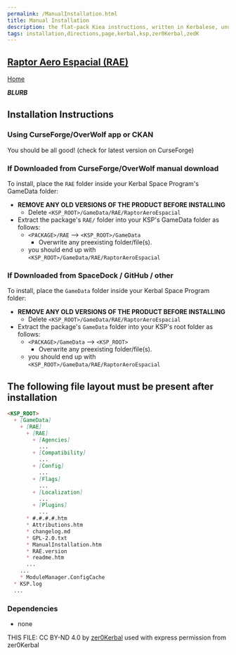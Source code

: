 ```yaml
---
permalink: /ManualInstallation.html
title: Manual Installation
description: the flat-pack Kiea instructions, written in Kerbalese, unusally present
tags: installation,directions,page,kerbal,ksp,zer0Kerbal,zedK
---
```

<!-- ManualInstallation.md v1.0.0.0
Raptor Aero Espacial (RAE)
created: 19 May 2023
updated:

TEMPLATE: ManualInstallation.md v1.1.9.1
created: 01 Feb 2022
updated: 26 Apr 2023

based upon work by Lisias -->

## [Raptor Aero Espacial (RAE)][mod]

[Home](./index.md)

***BLURB***

## Installation Instructions

### Using CurseForge/OverWolf app or CKAN

You should be all good! (check for latest version on CurseForge)

### If Downloaded from CurseForge/OverWolf manual download

To install, place the `RAE` folder inside your Kerbal Space Program's GameData folder:

* **REMOVE ANY OLD VERSIONS OF THE PRODUCT BEFORE INSTALLING**
  * Delete `<KSP_ROOT>/GameData/RAE/RaptorAeroEspacial`
* Extract the package's `RAE/` folder into your KSP's GameData folder as follows:
  * `<PACKAGE>/RAE` --> `<KSP_ROOT>/GameData`
    * Overwrite any preexisting folder/file(s).
  * you should end up with `<KSP_ROOT>/GameData/RAE/RaptorAeroEspacial`

### If Downloaded from SpaceDock / GitHub / other

To install, place the `GameData` folder inside your Kerbal Space Program folder:

* **REMOVE ANY OLD VERSIONS OF THE PRODUCT BEFORE INSTALLING**
  * Delete `<KSP_ROOT>/GameData/RAE/RaptorAeroEspacial`
* Extract the package's `GameData` folder into your KSP's root folder as follows:
  * `<PACKAGE>/GameData` --> `<KSP_ROOT>`
    * Overwrite any preexisting folder/file(s).
  * you should end up with `<KSP_ROOT>/GameData/RAE/RaptorAeroEspacial`

## The following file layout must be present after installation

```markdown
<KSP_ROOT>
  + [GameData]
    + [RAE]
      + [RAE]
        + [Agencies]
          ...
        + [Compatibility]
          ...
        + [Config]
          ...
        + [Flags]
          ...
        + [Localization]
          ...
        + [Plugins]
          ...
      * #.#.#.#.htm
      * Attributions.htm
      * changelog.md
      * GPL-2.0.txt
      * ManualInstallation.htm
      * RAE.version
      * readme.htm
      ...
    ...
    * ModuleManager.ConfigCache
  * KSP.log
  ...
```

### Dependencies

* none

THIS FILE: CC BY-ND 4.0 by [zer0Kerbal](https://github.com/zer0Kerbal)
  used with express permission from zer0Kerbal

[mod]: https://www.curseforge.com/kerbal/ksp-mods/RaptorAeroEspacial "Raptor Aero Espacial (RAE)"